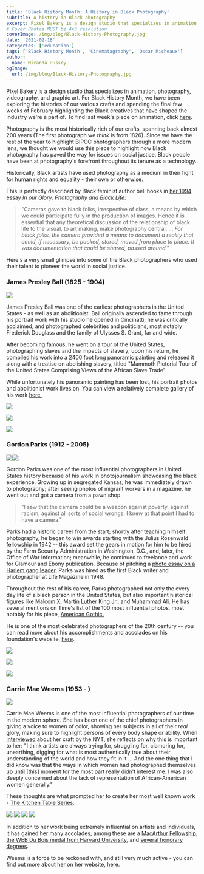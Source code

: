 ```yaml
---
title: 'Black History Month: A History in Black Photography'
subtitle: A history in Black photography
excerpt: Pixel Bakery is a design studio that specializes in animation, photography, videography, and graphic art. For Black History Month, we have been exploring the histories of our various crafts and spending the final few weeks of February highlighting the Black creatives that have shaped the industry we’re a part of. To find last week’s piece on animation.
# Cover Photos MUST be 4x3 resolution
coverImage: /img/blog/Black-History-Photography.jpg
date: '2021-02-18'
categories: ['education']
tags: ['Black History Month', 'Cinematagraphy', 'Oscar Micheaux']
author:
  name: Miranda Hussey
ogImage:
  url: /img/blog/Black-History-Photography.jpg
---
```


Pixel Bakery is a design studio that specializes in animation, photography, videography, and graphic art. For Black History Month, we have been exploring the histories of our various crafts and spending the final few weeks of February highlighting the Black creatives that have shaped the industry we're a part of. To find last week's piece on animation, click [here](https://pixelbakery.co/recipes/black-history-month-a-history-in-black-animation/).

Photography is the most historically rich of our crafts, spanning back almost 200 years (The first photograph we _think_ is from 1826). Since we have the rest of the year to highlight BIPOC photographers through a more modern lens, we thought we would use this piece to highlight how Black photography has paved the way for issues on social justice. Black people have been at photography's forefront throughout its tenure as a technology.

Historically, Black artists have used photography as a medium in their fight for human rights and equality - their own or otherwise.

This is perfectly described by Black feminist author bell hooks in [her 1994 essay _In our Glory: Photography and Black Life_:](https://terrawolves.com/ourpages/auto/2015/9/17/53524157/hooks--Glory.pdf)

> "Cameras gave to black folks, irrespective of class, a means by which we could participate fully in the production of images. Hence it is essential that any theoretical discussion of the relationship of black life to the visual, to art making, make photography central. ... _For black folks, the camera provided a means to document a reality that could, if necessary, be packed, stored, moved from place to place. It was documentation that could be shared, passed around."_

Here's a very small glimpse into some of the Black photographers who used their talent to pioneer the world in social justice.

### James Presley Ball (1825 - 1904)

![](/img/blog/James_Presley_Ball_1825-1904_from_Willis_1993_from_Mumford_1980-801x1080.jpeg)

James Presley Ball was one of the earliest photographers in the United States - as well as an abolitionist. Ball originally ascended to fame through his portrait work with his studio he opened in Cincinatti; he was critically acclaimed, and photographed celebrities and politicians, most notably Frederick Douglass and the family of Ulysses S. Grant, far and wide.

After becoming famous, he went on a tour of the United States, photographing slaves and the impacts of slavery; upon his return, he compiled his work into a 2400 foot long panoramic painting and released it along with a treatise on abolishing slavery, titled "Mammoth Pictorial Tour of the United States Comprising Views of the African Slave Trade".

While unfortunately his panoramic painting has been lost, his portrait photos and abolitionist work lives on. You can view a relatively complete gallery of his work [here.](http://library.cincymuseum.org/starweb/photos/servlet.starweb?path=photos/ball-session.web&search1=*)

![](https://pixelbakery.co/wp-content/uploads/PB/2021/02/J-P-Ball-442-w-489x800.jpg)

![](https://pixelbakery.co/wp-content/uploads/PB/2021/02/J-P-Ball056-w-505x800.jpg)

![](https://pixelbakery.co/wp-content/uploads/PB/2021/02/J-P-Ball059-w-502x800.jpg)

### Gordon Parks (1912 - 2005)

![](https://media.pixelbakery.co/PB/2021/02/untitled_ca__1948_c_gordon_parks_courtesy_the_gordon_parks_foundation_W1226_H1600_H1600_Q85-613x800.jpg)![](https://media.pixelbakery.co/PB/2021/02/gordon.jpg)

Gordon Parks was one of the most influential photographers in United States history because of his work in photojournalism showcasing the black experience. Growing up in segregated Kansas, he was immediately drawn to photography; after seeing photos of migrant workers in a magazine, he went out and got a camera from a pawn shop.

> "I saw that the camera could be a weapon against poverty, against racism, against all sorts of social wrongs. I knew at that point I had to have a camera."

Parks had a historic career from the start; shortly after teaching himself photography, he began to win awards starting with the Julius Rosenwald fellowship in 1942 -- this award set the gears in motion for him to be hired by the Farm Security Administration in Washington, D.C., and, later, the Office of War Information; meanwhile, he continued to freelance and work for Glamour and Ebony publication. Because of pitching a [photo essay on a Harlem gang leader](https://www.gordonparksfoundation.org/gordon-parks/photography-archive/harlem-gang-leader-1948), Parks was hired as the first Black writer and photographer at Life Magazine in 1948.

Throughout the rest of his career, Parks photographed not only the every day life of a black person in the United States, but also important historical figures like Malcom X, Martin Luther King Jr., and Muhammad Ali. He has several mentions on Time's list of the 100 most influential photos, most notably for his piece, [American Gothic.](http://100photos.time.com/photos/gordon-parks-american-gothic)

He is one of the most celebrated photographers of the 20th century -- you can read more about his accomplishments and accolades on his foundation's website, [here](https://www.gordonparksfoundation.org/gordon-parks/biography).

![](https://pixelbakery.co/wp-content/uploads/PB/2021/02/623c1371ba42cb0d39dba5338dbf5c05-629x800.jpeg)

![](https://pixelbakery.co/wp-content/uploads/PB/2021/02/08998bc5f5b7deef9ce74246cf26eb95-616x800.jpeg)

![](https://pixelbakery.co/wp-content/uploads/PB/2021/02/time-100-influential-photos-gordon-parks-american-gothic-30-636x800.jpg)

### Carrie Mae Weems (1953 - )

![](https://media.pixelbakery.co/PB/2021/02/15tmag-cmw-slide-UK5S-superJumbo-600x800.jpg)

Carrie Mae Weems is one of the most influential photographers of our time in the modern sphere. She has been one of the chief photographers in giving a voice to women of color, showing her subjects in all of their _real_ glory, making sure to highlight persons of every body shape or ability. When [interviewed](https://www.nytimes.com/2018/10/15/t-magazine/carrie-mae-weems-interview.html) about her craft by the NYT, she reflects on why this is important to her: "I think artists are always trying for, struggling for, clamoring for, unearthing, digging for what is most authentically true about their understanding of the world and how they fit in it ... And the one thing that I did know was that the ways in which women had photographed themselves up until [this] moment for the most part really didn't interest me. I was also deeply concerned about the lack of representation of African-American women generally."

These thoughts are what prompted her to create her most well known work - [The Kitchen Table Series](https://carriemaeweems.net/galleries/kitchen-table.html).

![](https://pixelbakery.co/wp-content/uploads/PB/2021/02/kitchen-table14.jpg) ![](https://pixelbakery.co/wp-content/uploads/PB/2021/02/kitchen-table10.jpg) ![](https://pixelbakery.co/wp-content/uploads/PB/2021/02/kitchen-table5.jpg) ![](https://pixelbakery.co/wp-content/uploads/PB/2021/02/kitchen-table3.jpg)

In addition to her work being extremely influential on artists and individuals, it has gained her many accolades; among these are a [MacArthur Fellowship](https://www.macfound.org/fellows/class-of-2013/carrie-mae-weems), [the WEB Du Bois medal from Harvard University](https://www.bostonglobe.com/lifestyle/names/2015/09/30/namesharvard/FT1SZp6fGOhesSYia4khAO/story.html), and [several honorary degrees](http://carriemaeweems.net/bio.html).

Weems is a force to be reckoned with, and still very much active - you can find out more about her on her website, [here](http://carriemaeweems.net/index.html).
